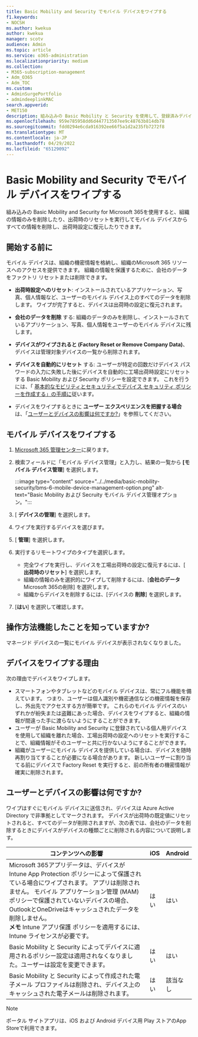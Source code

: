 ```yaml
---
title: Basic Mobility and Security でモバイル デバイスをワイプする
f1.keywords:
- NOCSH
ms.author: kwekua
author: kwekua
manager: scotv
audience: Admin
ms.topic: article
ms.service: o365-administration
ms.localizationpriority: medium
ms.collection:
- M365-subscription-management
- Adm_O365
- Adm_TOC
ms.custom:
- AdminSurgePortfolio
- admindeeplinkMAC
search.appverid:
- MET150
description: 組み込みの Basic Mobility と Security を使用して、登録済みデバイスから情報を削除します。
ms.openlocfilehash: 959e785958dd6d447713507ee9c48763b814db78
ms.sourcegitcommit: fdd0294e6cda916392ee66f5a1d2a235fb7272f8
ms.translationtype: MT
ms.contentlocale: ja-JP
ms.lasthandoff: 04/29/2022
ms.locfileid: "65129092"
---
```

# <a name="wipe-a-mobile-device-in-basic-mobility-and-security"></a>Basic Mobility and Security でモバイル デバイスをワイプする

組み込みの Basic Mobility and Security for Microsoft 365を使用すると、組織の情報のみを削除したり、出荷時のリセットを実行してモバイル デバイスからすべての情報を削除し、出荷時設定に復元したりできます。

## <a name="before-you-begin"></a>開始する前に

モバイル デバイスは、組織の機密情報を格納し、組織のMicrosoft 365 リソースへのアクセスを提供できます。 組織の情報を保護するために、会社のデータをファクトリ リセットまたは削除できます。

- **出荷時設定へのリセット**: インストールされているアプリケーション、写真、個人情報など、ユーザーのモバイル デバイス上のすべてのデータを削除します。 ワイプが完了すると、デバイスは出荷時の設定に復元されます。

- **会社のデータを削除** する: 組織のデータのみを削除し、インストールされているアプリケーション、写真、個人情報をユーザーのモバイル デバイスに残します。

- **デバイスがワイプされると (Factory Reset or Remove Company Data)**、デバイスは管理対象デバイスの一覧から削除されます。

- **デバイスを自動的にリセット** する: ユーザーが特定の回数だけデバイス パスワードの入力に失敗した後にデバイスを自動的に工場出荷時設定にリセットする Basic Mobility および Security ポリシーを設定できます。 これを行うには、「 [基本的なモビリティとセキュリティでデバイス セキュリティ ポリシーを作成する」の手順に](create-device-security-policies.md)従います。

- デバイスをワイプするときに **ユーザー エクスペリエンスを把握する場合** は、「[ユーザーとデバイスの影響は何ですか?](#whats-the-user-and-device-impact)」を参照してください。

## <a name="wipe-a-mobile-device"></a>モバイル デバイスをワイプする

1. [Microsoft 365 管理センター](../../admin/admin-overview/admin-center-overview.md)に戻ります。

2. 検索フィールドに「モバイル デバイス管理」と入力し、結果の一覧から **[モバイル デバイス管理**] を選択します。

    :::image type="content" source="../../media/basic-mobility-security/bms-6-mobile-device-management-option.png" alt-text="Basic Mobility および Secruity モバイル デバイス管理オプション。":::

3. [ **デバイスの管理**] を選択します。

4. ワイプを実行するデバイスを選びます。

5. [ **管理**] を選択します。

6. 実行するリモートワイプのタイプを選択します。

    - 完全ワイプを実行し、デバイスを工場出荷時の設定に復元するには、[ **出荷時のリセット**] を選択します。
    - 組織の情報のみを選択的にワイプして削除するには、[**会社のデータ** Microsoft 365の削除] を選択します。
    - 組織からデバイスを削除するには、[デバイスの **削除**] を選択します。

7. [**はい**] を選択して確認します。

## <a name="how-do-i-know-it-worked"></a>操作方法機能したことを知っていますか?

マネージド デバイスの一覧にモバイル デバイスが表示されなくなりました。

## <a name="why-would-you-want-to-wipe-a-device"></a>デバイスをワイプする理由

次の理由でデバイスをワイプします。

- スマートフォンやタブレットなどのモバイル デバイスは、常にフル機能を備えています。 つまり、ユーザーは個人識別や機密通信などの機密情報を保存し、外出先でアクセスする方が簡単です。 これらのモバイル デバイスのいずれかが紛失または盗難にあった場合、デバイスをワイプすると、組織の情報が間違った手に渡らないようにすることができます。
- ユーザーが Basic Mobility and Security に登録されている個人用デバイスを使用して組織を離れた場合、工場出荷時の設定へのリセットを実行することで、組織情報がそのユーザーと共に行かないようにすることができます。
- 組織がユーザーにモバイル デバイスを提供している場合は、デバイスを随時再割り当てすることが必要になる場合があります。 新しいユーザーに割り当てる前にデバイスで Factory Reset を実行すると、前の所有者の機密情報が確実に削除されます。

## <a name="whats-the-user-and-device-impact"></a>ユーザーとデバイスの影響は何ですか?

ワイプはすぐにモバイル デバイスに送信され、デバイスは Azure Active Directory で非準拠としてマークされます。 デバイスが出荷時の既定値にリセットされると、すべてのデータが削除されますが、次の表では、会社のデータを削除するときにデバイスがデバイスの種類ごとに削除される内容について説明します。

|コンテンツへの影響|iOS|Android|
|---|---|---|
|Microsoft 365アプリデータは、デバイスが Intune App Protection ポリシーによって保護されている場合にワイプされます。 アプリは削除されません。 モバイル アプリケーション管理 (MAM) ポリシーで保護されていないデバイスの場合、OutlookとOneDriveはキャッシュされたデータを削除しません。<br/>**メモ** Intune アプリ保護 ポリシーを適用するには、Intune ライセンスが必要です。|はい|はい|
|Basic Mobility と Security によってデバイスに適用されるポリシー設定は適用されなくなりました。ユーザーは設定を変更できます。|はい|はい|
|Basic Mobility と Security によって作成された電子メール プロファイルは削除され、デバイス上のキャッシュされた電子メールは削除されます。|はい|該当なし|

> [!NOTE]
> ポータル サイトアプリは、iOS および Android デバイス用 Play ストアのApp Storeで利用できます。
